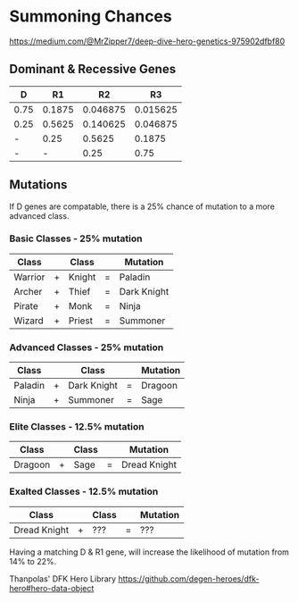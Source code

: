 # Summoning Chances

https://medium.com/@MrZipper7/deep-dive-hero-genetics-975902dfbf80

## Dominant & Recessive Genes

D|R1|R2|R3
---|---|---|---
0.75|0.1875|0.046875|0.015625
0.25|0.5625|0.140625|0.046875
-|0.25|0.5625|0.1875
-|-|0.25|0.75

## Mutations

If D genes are compatable, there is a 25% chance of mutation to a more advanced class.

### Basic Classes - 25% mutation
Class | | Class | | Mutation
---|---|---|---|---
Warrior |+| Knight |=| Paladin
Archer  |+| Thief  |=| Dark Knight
Pirate  |+| Monk   |=| Ninja
Wizard  |+| Priest |=| Summoner

### Advanced Classes - 25% mutation
Class | | Class | | Mutation
---|---|---|---|---
Paladin |+| Dark Knight |=| Dragoon
Ninja   |+| Summoner    |=| Sage

### Elite Classes - 12.5% mutation
Class | | Class | | Mutation
---|---|---|---|---
Dragoon |+| Sage |=| Dread Knight

### Exalted Classes - 12.5% mutation
Class | | Class | | Mutation
---|---|---|---|---
Dread Knight |+| ???    |=| ???

Having a matching D & R1 gene, will increase the likelihood of mutation from 14% to 22%.

Thanpolas' DFK Hero Library
https://github.com/degen-heroes/dfk-hero#hero-data-object
